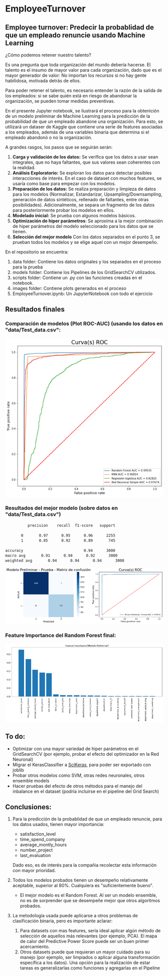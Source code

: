 # EmployeeTurnover

## Employee turnover: Predecir la probablidad de que un empleado renuncie usando Machine Learning

¿Cómo podemos  retener nuestro talento?

Es una pregunta que toda organización del mundo debería hacerse. El talento es el insumo de mayor valor para cada organización, dado que es el mayor generador de valor: No importan los recursos si no hay gente habilidosa, motivada detrás de ellos. 

Para poder retener el talento, es necesario entender la razón de la salida de los empleados: si se sabe quién está en riesgo de abandonar la organización, se pueden tomar medidas preventivas.

En el presente Jupyter notebook, se ilustrará el proceso para la obtenición de un modelo preliminar de Machine Learning para la predicción de la probabilidad de que un empleado abandone una organización. Para esto, se utilizará un dataser de Kaggle que contiene una serie de features asociadas a los empleados, además de una variables binaria que determina si el empleado abandonó o no la organización. 

A grandes rasgos, los pasos que se seguirán serán:
1. **Carga y validación de los datos:** Se verifica que los datos a usar sean integrales, que no haya faltantes, que sus valores sean coherentes con la realidad.
2. **Análisis Exploratorio:** Se exploran los datos para detectar posibles interacciones de interés. En el caso de dataset con muchos features, se usaría como base para empezar con los modelos.
3. **Preparación de los datos:** Se realiza preparación y limpieza de datos para los modelos (Normalizar, Estandarizar, Upsampling/Downsampling, generación de datos sintéticos, rellenado de faltantes, entre otras posibilidades). Adicionalmente, se separa un fragmento de los datos para posteriormente probar los modelos en ellos.
4. **Modelado inicial:** Se prueba con algunos modelos básicos. 
5. **Optimización de hiper parámetros**: Se aproxima a la mejor combinación de hiper parámetros del modelo seleccionado para los datos que se tienen. 
6. **Selección del mejor modelo** Con los datos separados en el punto 3, se prueban todos los modelos y se elige aquel con un mejor desempeño.

En el repositorio se encuentra:
1. data folder: Contiene los datos originales y los separados en el proceso para la prueba
2. models folder: Contiene los Pipelines de los GridSearchCV utilizados.
3. scripts folder: Contiene un .py con las funciones creadas en el notebook.
4. images folder: Contiene plots generados en el proceso
4. EmployeeTurnover.ipynb: Un JupyterNotebook con todo el ejercicio

## Resultados finales
### Comparación de modelos (Plot ROC-AUC) (usando los datos en "data/Test_data.csv":
![Plot ROC - AUC modelos](https://github.com/JECaballeroR/EmployeeTurnover/blob/main/images/ROC_AUC_final.png)
### Resultados del mejor modelo (sobre datos en "data/Test_data.csv")

              precision    recall  f1-score   support

           0       0.97      0.95      0.96      2255
           1       0.85      0.92      0.89       745

    accuracy                           0.94      3000
    macro avg       0.91      0.94      0.92      3000
    weighted avg       0.94      0.94      0.94      3000

![Matriz de confusión y curva ROC-AUC](https://github.com/JECaballeroR/EmployeeTurnover/blob/main/images/ConfMatr_ROC_AUC_Final_plot.png)
### Feature Importance del Random Forest final:
![Feature Importance plot](https://github.com/JECaballeroR/EmployeeTurnover/blob/main/images/Feature_Importance.png)


## To do: 
* Optimizar con una mayor variedad de hiper parámetros en el GridSearchCV (por ejemplo, probar el efecto del optimizador en la Red Neuronal)
* Migrar el KerasClassifier a [SciKeras](https://github.com/adriangb/scikeras), para poder ser exportado con joblib
* Probar otros modelos como SVM, otras redes neuronales, otros ensemble models
* Hacer pruebas del efecto de otros métodos para el manejo del inbalance en el dataset (podría incluirse en el pipeline del Grid Search)

## Conclusiones:

1. Para la predicción de la probablidad de que un empleado renuncie, para los datos usados, tienen mayor importancia:
    - satisfaction_level
    - time_spend_company
    - average_montly_hours
    - number_project
    - last_evaluation

    Dado eso, es de interés para la compañia recolectar esta información con mayor prioridad.

2. Todos los modelos probados tienen un desempeño relativamente aceptable, superior al 80%. Cualquiera es "suficientemente bueno".
    - El mejor modelo es el Random Forest. Al ser un modelo ensemble, no es de sorprender que se desempeñe mejor que otros algoritmos probados.
3. La metodología usada puede aplicarse a otros problemas de clasificación binaria, pero es importante aclarar:
    1. Para datasets con mas features, sería ideal aplicar algún método de selección de aquellos más relevantes (por ejemplo, PCA). El mapa de calor del Predictive Power Score puede ser un buen primer acercamiento.
    2. Otros datasets puede que requieran un mayor cuidado para su manejo (por ejemplo, ser limpiados o aplicar alguna transformación específica a los datos). Una opción para la realización de estar tareas es generalizarlas como funciones y agregarlas en el Pipeline
